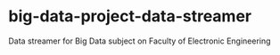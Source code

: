 # big-data-project-data-streamer
Data streamer for Big Data subject on Faculty of Electronic Engineering
